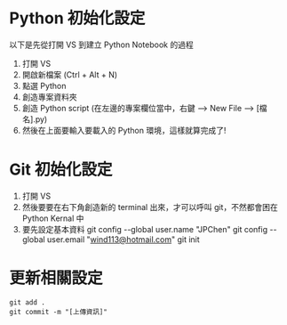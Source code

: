 # Python 初始化設定
以下是先從打開 VS 到建立 Python Notebook 的過程
1. 打開 VS
2. 開啟新檔案 (Ctrl + Alt + N)
3. 點選 Python
4. 創造專案資料夾
5. 創造 Python script (在左邊的專案欄位當中，右鍵 --> New File --> [檔名].py)
6. 然後在上面要輸入要載入的 Python 環境，這樣就算完成了!

# Git 初始化設定
1. 打開 VS
2. 然後要要在右下角創造新的 terminal 出來，才可以呼叫 git，不然都會困在Python Kernal 中
3. 要先設定基本資料
    git config --global user.name "JPChen"
    git config --global user.email "wind113@hotmail.com"
    git init

# 更新相關設定
    git add .
    git commit -m "[上傳資訊]"

